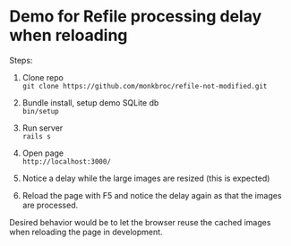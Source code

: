 # Demo for Refile processing delay when reloading

Steps:

1. Clone repo<br>`git clone https://github.com/monkbroc/refile-not-modified.git`

2. Bundle install, setup demo SQLite db<br>`bin/setup`

3. Run server<br>`rails s`

4. Open page<br>`http://localhost:3000/`

5. Notice a delay while the large images are resized (this is expected)

6. Reload the page with F5 and notice the delay again as that the images are processed.

Desired behavior would be to let the browser reuse the cached images
when reloading the page in development.

